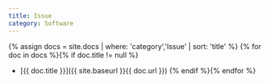 ```yaml
---
title: Issue
category: Software
---
```


{% assign docs = site.docs | where: 'category','Issue' | sort: 'title' %}
{% for doc in docs %}{% if doc.title != null %}
* [{{ doc.title }}]({{ site.baseurl }}{{ doc.url }})
{% endif %}{% endfor %}
